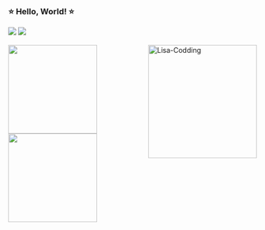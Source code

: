 ### ⭐ Hello, World! ⭐

  
<div> 
  <a href="https://www.linkedin.com/in/marianacostacss/" target="_blank"><img src="https://img.shields.io/badge/-LinkedIn-%230077B5?style=for-the-badge&logo=linkedin&logoColor=white" target="_blank"></a> 
  <a href="https://www.instagram.com/marianacostacss/" target="_blank"><img src="https://img.shields.io/badge/-Instagram-%23E4405F?style=for-the-badge&logo=instagram&logoColor=white" target="_blank"></a> 
  <br>
  <br>
</div>

<div>
  <a href="https://github.com/marianacostacss">
  <img height="180em" src="https://github-readme-stats.vercel.app/api?username=marianacostacss&show_icons=true&include_all_commits=true&count_private=true&theme=dracula"/>
  <img align="right" alt="Lisa-Codding" src="https://br.jetss.com/wp-content/uploads/2021/05/Los-Simpsons_-Photo.gif" height="230" width="220">
  <img height="180em" src="https://github-readme-stats.vercel.app/api/top-langs/?username=marianacostacss&layout=compact&langs_count=7&theme=dracula"/>
</div>
